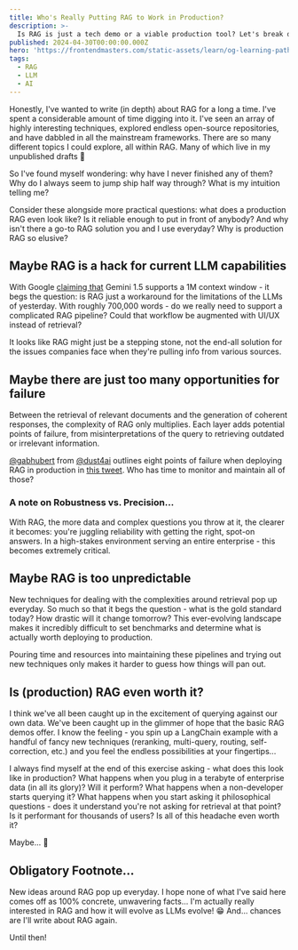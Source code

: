```yaml
---
title: Who's Really Putting RAG to Work in Production?
description: >-
  Is RAG is just a tech demo or a viable production tool? Let's break down the real-world applications and challenges of deploying RAG.
published: 2024-04-30T00:00:00.000Z
hero: 'https://frontendmasters.com/static-assets/learn/og-learning-path-vue.jpg'
tags:
  - RAG
  - LLM
  - AI
---
```

Honestly, I've wanted to write (in depth) about RAG for a long a time. I've spent a considerable amount of time digging into it. I've seen an array of highly interesting techniques, explored endless open-source repositories, and have dabbled in all the  mainstream frameworks.  There are so many different topics I could explore, all within RAG. Many of which live in my unpublished drafts 🙂

So I've found myself wondering: why have I never finished any of them? Why do I always seem to jump ship half way through? What is my intuition telling me?

Consider these alongside more practical questions: what does a production RAG even look like? Is it reliable enough to put in front of anybody? And why isn't there a go-to RAG solution you and I use everyday? Why is production RAG so elusive?

## Maybe RAG is a hack for current LLM capabilities
With Google [claiming that](https://blog.google/technology/ai/google-gemini-next-generation-model-february-2024/#context-window) Gemini 1.5 supports a 1M context window - it begs the question: is RAG just a workaround for the limitations of the LLMs of yesterday. With roughly 700,000 words - do we really need to support a complicated RAG pipeline? Could that workflow be augmented with UI/UX instead of retrieval?

It looks like RAG might just be a stepping stone, not the end-all solution for the issues companies face when they're pulling info from various sources.

## Maybe there are just too many opportunities for failure
Between the retrieval of relevant documents and the generation of coherent responses, the complexity of RAG only multiplies. Each layer adds potential points of failure, from misinterpretations of the query to retrieving outdated or irrelevant information.

[@gabhubert](https://twitter.com/gabhubert) from [@dust4ai](https://twitter.com/dust4ai) outlines eight points of failure when deploying RAG in production in [this tweet](https://twitter.com/GregKamradt/status/1750991668118266282). Who has time to monitor and maintain all of those?
### A note on Robustness vs. Precision...
With RAG, the more data and complex questions you throw at it, the clearer it becomes: you're juggling reliability with getting the right, spot-on answers. In a high-stakes environment serving an entire enterprise - this becomes extremely critical.

## Maybe RAG is too unpredictable
New techniques for dealing with the complexities around retrieval pop up everyday. So much so that it begs the question - what is the gold standard today? How drastic will it change tomorrow? This ever-evolving landscape makes it incredibly difficult to set benchmarks and determine what is actually worth deploying to production.

Pouring time and resources into maintaining these pipelines and trying out new techniques only makes it harder to guess how things will pan out.

## Is (production) RAG even worth it?
I think we've all been caught up in the excitement of querying against our own data. We've been caught up in the glimmer of hope that the basic RAG demos offer. I know the feeling - you spin up a LangChain example with a handful of fancy new techniques (reranking, multi-query, routing, self-correction, etc.) and you feel the endless possibilities at your fingertips...

I always find myself at the end of this exercise asking - what does this look like in production? What happens when you plug in a terabyte of enterprise data (in all its glory)? Will it perform? What happens when a non-developer starts querying it? What happens when you start asking it philosophical questions - does it understand you're not asking for retrieval at that point? Is it performant for thousands of users? Is all of this headache even worth it?

Maybe... 🙂

## Obligatory Footnote...
New ideas around RAG pop up everyday. I hope none of what I've said here comes off as 100% concrete, unwavering facts... I'm actually really interested in RAG and how it will evolve as LLMs evolve! 😁 And... chances are I'll write about RAG again.

Until then!